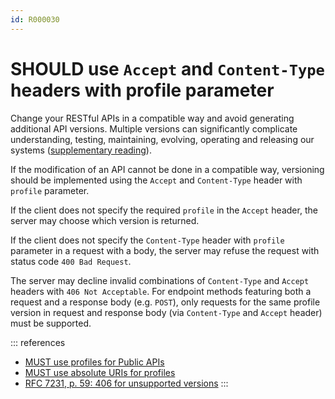 ```yaml
---
id: R000030
---
```


# SHOULD use `Accept` and `Content-Type` headers with profile parameter

Change your RESTful APIs in a compatible way and avoid generating additional API versions.
Multiple versions can significantly complicate understanding, testing, maintaining, evolving, operating and releasing our systems ([supplementary reading](http://martinfowler.com/articles/enterpriseREST.html)).

If the modification of an API cannot be done in a compatible way, versioning should be implemented using the `Accept` and `Content-Type` header with `profile` parameter.

If the client does not specify the required `profile` in the `Accept` header, the server may choose which version is returned.

If the client does not specify the `Content-Type` header with `profile` parameter in a request with a body, the server may refuse the request with status code `400 Bad Request`.

The server may decline invalid combinations of `Content-Type` and `Accept` headers with `406 Not Acceptable`. For endpoint methods featuring both a request and a response body (e.g. `POST`), only requests for the same profile version in request and response body (via `Content-Type` and `Accept` header) must be supported.

::: references

- [MUST use profiles for Public APIs](/guidelines/r000065)
- [MUST use absolute URIs for profiles](/guidelines/r100066)
- [RFC 7231, p. 59: 406 for unsupported versions](https://datatracker.ietf.org/doc/html/rfc7231#section-6.5.6)
  :::
